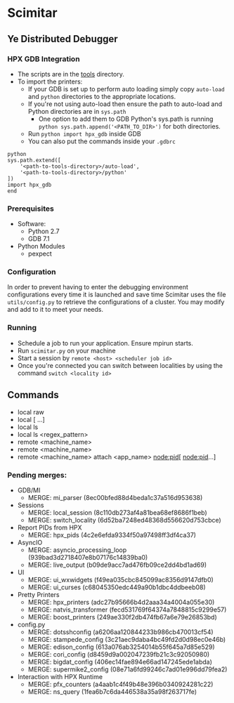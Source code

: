 # Scimitar
## Ye Distributed Debugger

### HPX GDB Integration
* The scripts are in the
  [tools](https://github.com/parsa/scimitar/tree/master/tools) directory.
* To import the printers:
    * If your GDB is set up to perform auto loading simply copy `auto-load` and
      `python` directories to the appropriate locations.
    * If you're not using auto-load then ensure the path to auto-load and
      Python directories are in `sys.path`
        * One option to add them to GDB Python's sys.path is running `python
          sys.path.append('<PATH_TO_DIR>')` for both directories.
    * Run `python import hpx_gdb` inside GDB
    * You can also put the commands inside your `.gdbrc`

```
python
sys.path.extend([
    '<path-to-tools-directory>/auto-load',
    '<path-to-tools-directory>/python'
])
import hpx_gdb
end
```

### Prerequisites
* Software:
  * Python 2.7
  * GDB 7.1
* Python Modules
  * pexpect

### Configuration
In order to prevent having to enter the debugging environment configurations
every time it is launched and save time Scimitar uses the file
`utils/config.py` to retrieve the configurations of a cluster. You may modify
and add to it to meet your needs.

### Running
* Schedule a job to run your application. Ensure mpirun starts.
* Run `scimitar.py` on your machine
* Start a session by `remote <host> <scheduler job id>`
* Once you're connected you can switch between localities by using the command
  `switch <locality id>`

## Commands
* local raw
* local <pid>[ <pid>...]
* local ls
* local ls <regex_pattern>
* remote <machine_name>
* remote <machine_name> <jobid>
* remote <machine_name> attach <app_name> <node:pid>[ <node:pid>...]

### Pending merges:
* GDB/MI
  * MERGE: mi_parser (8ec00bfed88d4beda1c37a516d953638)
* Sessions
  * MERGE: local_session (8c110db273af4a81bea68ef8686f1beb)
  * MERGE: switch_locality (6d52ba7248ed48368d556620d753cbce)
* Report PIDs from HPX
  * MERGE: hpx_pids (4c2e6efda9334f50a97498ff3df4ca37)
* AsyncIO
  * MERGE: asyncio_processing_loop (939bad3d2718407e8b07176c14839ba0)
  * MERGE: live_output (b09de9acc7ad476fb09ce2dd4bd1ad69)
* UI
  * MERGE: ui_wxwidgets (f49ea035cbc845099ac8356d9147dfb0)
  * MERGE: ui_curses (c68045350edc449a90b1dbc4ddbeeb08)
* Pretty Printers
  * MERGE: hpx_printers (adc27b95666b4d2aaa34a4004a055e30)
  * MERGE: natvis_transformer (fecd531769f64374a7848815c9299e57)
  * MERGE: boost_printers (249ae330f2db474fb67a6e79e26853bd)
* config.py
  * MERGE: dotsshconfig (a6206aa120844233b986cb470013cf54)
  * MERGE: stampede_config (3c21aec9daba4bc49fd2d0d98ec0e46b)
  * MERGE: edison_config (613a076ab3254014b55f645a7d85e529)
  * MERGE: cori_config (d8459d9a002047239fb21c3c92050980)
  * MERGE: bigdat_config (406ec14fae894e66ad147245ede1abda)
  * MERGE: supermike2_config (08e71a6fd99246c7ad01e996dd79fea2)
* Interaction with HPX Runtime
  * MERGE: pfx_counters (a4aab1c4f49b48e396b0340924281c22)
  * MERGE: ns_query (1fea6b7c6da446538a35a98f263717fe)
